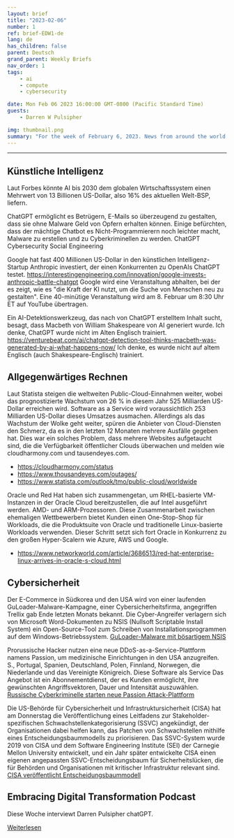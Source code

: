 ```yaml
---
layout: brief
title: "2023-02-06"
number: 1
ref: brief-EDW1-de
lang: de
has_children: false
parent: Deutsch
grand_parent: Weekly Briefs
nav_order: 1
tags:
    - ai
    - compute
    - cybersecurity

date: Mon Feb 06 2023 16:00:00 GMT-0800 (Pacific Standard Time)
guests:
    - Darren W Pulsipher

img: thumbnail.png
summary: "For the week of February 6, 2023. News from around the world of digital transformation in artificial intelligence, cloud computing, and cybersecurity."
---
```




---

## Künstliche Intelligenz

Laut Forbes könnte AI bis 2030 dem globalen Wirtschaftssystem einen Mehrwert von 13 Billionen US-Dollar, also 16% des aktuellen Welt-BSP, liefern.

ChatGPT ermöglicht es Betrügern, E-Mails so überzeugend zu gestalten, dass sie ohne Malware Geld von Opfern erhalten können. Einige befürchten, dass der mächtige Chatbot es Nicht-Programmierern noch leichter macht, Malware zu erstellen und zu Cyberkriminellen zu werden. ChatGPT Cybersecurity Social Engineering

Google hat fast 400 Millionen US-Dollar in den künstlichen Intelligenz-Startup Anthropic investiert, der einen Konkurrenten zu OpenAIs ChatGPT testet. https://interestingengineering.com/innovation/google-invests-anthropic-battle-chatgpt
Google wird eine Veranstaltung abhalten, bei der es zeigt, wie es "die Kraft der KI nutzt, um die Suche von Menschen neu zu gestalten". Eine 40-minütige Veranstaltung wird am 8. Februar um 8:30 Uhr ET auf YouTube übertragen.

Ein AI-Detektionswerkzeug, das nach von ChatGPT erstelltem Inhalt sucht, besagt, dass Macbeth von William Shakespeare von AI generiert wurde. Ich denke, ChatGPT wurde nicht im Alten Englisch trainiert.
https://venturebeat.com/ai/chatgpt-detection-tool-thinks-macbeth-was-generated-by-ai-what-happens-now/ Ich denke, es wurde nicht auf altem Englisch (auch Shakespeare-Englisch) trainiert.

## Allgegenwärtiges Rechnen

Laut Statista steigen die weltweiten Public-Cloud-Einnahmen weiter, wobei das prognostizierte Wachstum von 26 % in diesem Jahr 525 Milliarden US-Dollar erreichen wird.
Software as a Service wird voraussichtlich 253 Milliarden US-Dollar dieses Umsatzes ausmachen. Allerdings als das Wachstum der Wolke
geht weiter, spüren die Anbieter von Cloud-Diensten den Schmerz, da es in den letzten 12 Monaten mehrere Ausfälle gegeben hat.
Dies war ein solches Problem, dass mehrere Websites aufgetaucht sind, die die Verfügbarkeit öffentlicher Clouds überwachen und melden
wie cloudharmony.com und tausendeyes.com.

* https://cloudharmony.com/status
* https://www.thousandeyes.com/outages/
* https://www.statista.com/outlook/tmo/public-cloud/worldwide

Oracle und Red Hat haben sich zusammengetan, um RHEL-basierte VM-Instanzen in der Oracle Cloud bereitzustellen, die auf Intel ausgeführt werden.
AMD- und ARM-Prozessoren. Diese Zusammenarbeit zwischen ehemaligen Wettbewerbern bietet Kunden einen One-Stop-Shop für
Workloads, die die Produktsuite von Oracle und traditionelle Linux-basierte Workloads verwenden. Dieser Schritt setzt sich fort
Oracle in Konkurrenz zu den großen Hyper-Scalern wie Azure, AWS und Google.

* https://www.networkworld.com/article/3686513/red-hat-enterprise-linux-arrives-in-oracle-s-cloud.html

## Cybersicherheit

Der E-Commerce in Südkorea und den USA wird von einer laufenden GuLoader-Malware-Kampagne, einer Cybersicherheitsfirma, angegriffen
Trellix gab Ende letzten Monats bekannt. Die Cyber-Angreifer verlagern sich von Microsoft Word-Dokumenten zu NSIS (Nullsoft Scriptable Install
System) ein Open-Source-Tool zum Schreiben von Installationsprogrammen auf dem Windows-Betriebssystem.
[GuLoader-Malware mit bösartigem NSIS](https://thehackernews.com/2023/02/guloader-malware-using-malicious-nsis.html)

Prorussische Hacker nutzen eine neue DDoS-as-a-Service-Plattform namens Passion, um medizinische Einrichtungen in den USA anzugreifen.
S., Portugal, Spanien, Deutschland, Polen, Finnland, Norwegen, die Niederlande und das Vereinigte Königreich. Diese Software als Service
Das Angebot ist ein Abonnementdienst, der es Kunden ermöglicht, ihre gewünschten Angriffsvektoren, Dauer und Intensität auszuwählen.
[Russische Cyberkriminelle starten neue Passion Attack-Plattform](https://cyware.com/news/russian-cybercriminals-launch-new-passion-attack-platform-798d8713)

Die US-Behörde für Cybersicherheit und Infrastruktursicherheit (CISA) hat am Donnerstag die Veröffentlichung eines Leitfadens zur Stakeholder-spezifischen Schwachstellenkategorisierung (SSVC) angekündigt, der Organisationen dabei helfen kann, das Patchen von Schwachstellen mithilfe eines Entscheidungsbaummodells zu priorisieren.
Das SSVC-System wurde 2019 von CISA und dem Software Engineering Institute (SEI) der Carnegie Mellon University entwickelt, und ein Jahr später entwickelte CISA einen eigenen angepassten SSVC-Entscheidungsbaum für Sicherheitslücken, die für Behörden und Organisationen mit kritischer Infrastruktur relevant sind.
[CISA veröffentlicht Entscheidungsbaummodell](https://www.securityweek.com/cisa-releases-decision-tree-model-help-companies-prioritize-vulnerability-patching/) 

## Embracing Digital Transformation Podcast

Diese Woche interviewt Darren Pulsipher chatGPT.

[Weiterlesen](https://www.embracingdigital.org/episodes-EDT122)


